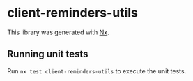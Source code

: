 # client-reminders-utils

This library was generated with [Nx](https://nx.dev).

## Running unit tests

Run `nx test client-reminders-utils` to execute the unit tests.
